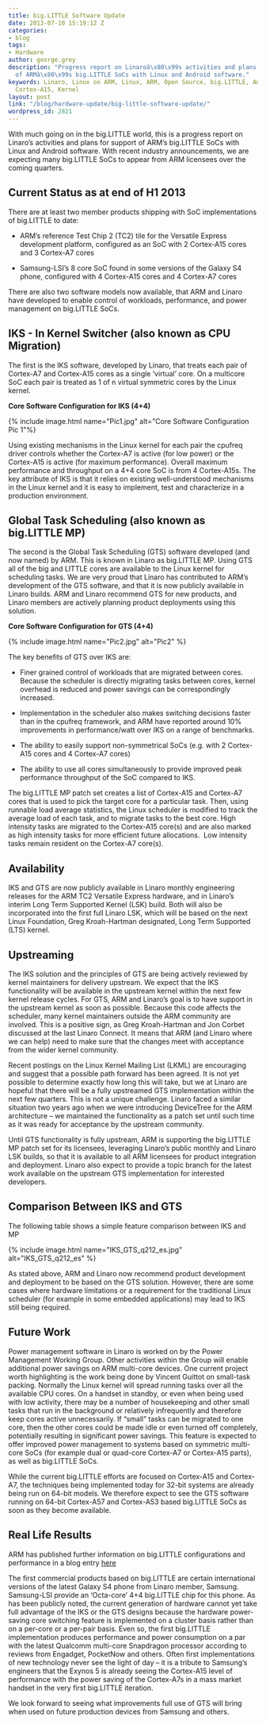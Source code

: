 ```yaml
---
title: big.LITTLE Software Update
date: 2013-07-10 15:19:12 Z
categories:
- blog
tags:
- Hardware
author: george.grey
description: "Progress report on Linaroâ\x80\x99s activities and plans for support
  of ARMâ\x80\x99s big.LITTLE SoCs with Linux and Android software."
keywords: Linaro, Linux on ARM, Linux, ARM, Open Source, big.LITTLE, Android, Cortex-A7,
  Cortex-A15, Kernel
layout: post
link: "/blog/hardware-update/big-little-software-update/"
wordpress_id: 2821
---
```


With much going on in the big.LITTLE world, this is a progress report on Linaro’s activities and plans for support of ARM’s big.LITTLE SoCs with Linux and Android software. With recent industry announcements, we are expecting many big.LITTLE SoCs to appear from ARM licensees over the coming quarters.


## Current Status as at end of H1 2013

There are at least two member products shipping with SoC implementations of big.LITTLE to date:

  * ARM’s reference Test Chip 2 (TC2) tile for the Versatile Express development platform, configured as an SoC with 2 Cortex-A15 cores and 3 Cortex-A7 cores

  * Samsung-LSI’s 8 core SoC found in some versions of the Galaxy S4 phone, configured with 4 Cortex-A15 cores and 4 Cortex-A7 cores 

There are also two software models now available, that ARM and Linaro have developed to enable control of workloads, performance, and power management on big.LITTLE SoCs.

## IKS - In Kernel Switcher (also known as CPU Migration)

The first is the IKS software, developed by Linaro, that treats each pair of Cortex-A7 and Cortex-A15 cores as a single ‘virtual’ core. On a multicore SoC each pair is treated as 1 of n virtual symmetric cores by the Linux kernel.

**Core Software Configuration for IKS (4+4)**

{% include image.html name="Pic1.jpg" alt="Core Software Configuration Pic 1"%}

Using existing mechanisms in the Linux kernel for each pair the cpufreq driver controls whether the Cortex-A7 is active (for low power) or the Cortex-A15 is active (for maximum performance). Overall maximum performance and throughput on a 4+4 core SoC is from 4 Cortex-A15s. The key attribute of IKS is that it relies on existing well-understood mechanisms in the Linux kernel and it is easy to implement, test and characterize in a production environment.

## Global Task Scheduling (also known as big.LITTLE MP)

The second is the Global Task Scheduling (GTS) software developed (and now named) by ARM. This is known in Linaro as big.LITTLE MP. Using GTS all of the big and LITTLE cores are available to the Linux kernel for scheduling tasks. We are very proud that Linaro has contributed to ARM’s development of the GTS software, and that it is now publicly available in Linaro builds. ARM and Linaro recommend GTS for new products, and Linaro members are actively planning product deployments using this solution.

**Core Software Configuration for GTS (4+4)**

{% include image.html name="Pic2.jpg" alt="Pic2" %}

The key benefits of GTS over IKS are:

  * Finer grained control of workloads that are migrated between cores. Because the scheduler is directly migrating tasks between cores, kernel overhead is reduced and power savings can be correspondingly increased.

  * Implementation in the scheduler also makes switching decisions faster than in the cpufreq framework, and ARM have reported around 10% improvements in performance/watt over IKS on a range of benchmarks.
  
  * The ability to easily support non-symmetrical SoCs (e.g. with 2 Cortex-A15 cores and 4 Cortex-A7 cores)
  
  * The ability to use all cores simultaneously to provide improved peak performance throughput of the SoC compared to IKS.

The big.LITTLE MP patch set creates a list of Cortex-A15 and Cortex-A7 cores that is used to pick the target core for a particular task. Then, using runnable load average statistics, the Linux scheduler is modified to track the average load of each task, and to migrate tasks to the best core. High intensity tasks are migrated to the Cortex-A15 core(s) and are also marked as high intensity tasks for more efficient future allocations.  Low intensity tasks remain resident on the Cortex-A7 core(s).

## Availability

IKS and GTS are now publicly available in Linaro monthly engineering releases for the ARM TC2 Versatile Express hardware, and in Linaro’s interim Long Term Supported Kernel (LSK) build. Both will also be incorporated into the first full Linaro LSK, which will be based on the next Linux Foundation, Greg Kroah-Hartman designated, Long Term Supported (LTS) kernel.

## Upstreaming

The IKS solution and the principles of GTS are being actively reviewed by kernel maintainers for delivery upstream. We expect that the IKS functionality will be available in the upstream kernel within the next few kernel release cycles. For GTS, ARM and Linaro’s goal is to have support in the upstream kernel as soon as possible. Because this code affects the scheduler, many kernel maintainers outside the ARM community are involved. This is a positive sign, as Greg Kroah-Hartman and Jon Corbet discussed at the last Linaro Connect. It means that ARM (and Linaro where we can help) need to make sure that the changes meet with acceptance from the wider kernel community.

Recent postings on the Linux Kernel Mailing List (LKML) are encouraging and suggest that a possible path forward has been agreed. It is not yet possible to determine exactly how long this will take, but we at Linaro are hopeful that there will be a fully upstreamed GTS implementation within the next few quarters. This is not a unique challenge. Linaro faced a similar situation two years ago when we were introducing DeviceTree for the ARM architecture – we maintained the functionality as a patch set until such time as it was ready for acceptance by the upstream community.

Until GTS functionality is fully upstream, ARM is supporting the big.LITTLE MP patch set for its licensees, leveraging Linaro’s public monthly and Linaro LSK builds, so that it is available to all ARM licensees for product integration and deployment. Linaro also expect to provide a topic branch for the latest work available on the upstream GTS implementation for interested developers.

## Comparison Between IKS and GTS

The following table shows a simple feature comparison between IKS and MP

{% include image.html name="IKS_GTS_q212_es.jpg" alt="IKS_GTS_q212_es" %}

As stated above, ARM and Linaro now recommend product development and deployment to be based on the GTS solution. However, there are some cases where hardware limitations or a requirement for the traditional Linux scheduler (for example in some embedded applications) may lead to IKS still being required.

## Future Work

Power management software in Linaro is worked on by the Power Management Working Group. Other activities within the Group will enable additional power savings on ARM multi-core devices. One current project worth highlighting is the work being done by Vincent Guittot on small-task packing. Normally the Linux kernel will spread running tasks over all the available CPU cores. On a handset in standby, or even when being used with low activity, there may be a number of housekeeping and other small tasks that run in the background or relatively infrequently and therefore keep cores active unnecessarily. If “small” tasks can be migrated to one core, then the other cores could be made idle or even turned off completely, potentially resulting in significant power savings. This feature is expected to offer improved power management to systems based on symmetric multi-core SoCs (for example dual or quad-core Cortex-A7 or Cortex-A15 parts), as well as big.LITTLE SoCs.

While the current big.LITTLE efforts are focused on Cortex-A15 and Cortex-A7, the techniques being implemented today for 32-bit systems are already being run on 64-bit models. We therefore expect to see the GTS software running on 64-bit Cortex-A57 and Cortex-A53 based big.LITTLE SoCs as soon as they become available.

## Real Life Results

ARM has published further information on big.LITTLE configurations and performance in a blog entry [here](http://blogs.arm.com/soc-design/1009-ten-things-to-know-about-biglittle)

The first commercial products based on big.LITTLE are certain international versions of the latest Galaxy S4 phone from Linaro member, Samsung. Samsung-LSI provide an ‘Octa-core’ 4+4 big.LITTLE chip for this phone. As has been publicly noted, the current generation of hardware cannot yet take full advantage of the IKS or the GTS designs because the hardware power-saving core switching feature is implemented on a cluster basis rather than on a per-core or a per-pair basis. Even so, the first big.LITTLE implementation produces performance and power consumption on a par with the latest Qualcomm multi-core Snapdragon processor according to reviews from Engadget, PocketNow and others. Often first implementations of new technology never see the light of day – it is a tribute to Samsung’s engineers that the Exynos 5 is already seeing the Cortex-A15 level of performance with the power saving of the Cortex-A7s in a mass market handset in the very first big.LITTLE iteration.

We look forward to seeing what improvements full use of GTS will bring when used on future production devices from Samsung and others.